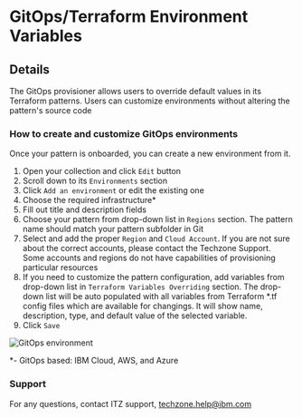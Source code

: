 # GitOps/Terraform Environment Variables

## Details 

The GitOps provisioner allows users to override default values in its Terraform patterns. Users can customize environments without altering the pattern's source code

### How to create and customize GitOps environments

Once your pattern is onboarded, you can create a new environment from it.

1. Open your collection and click `Edit` button
2. Scroll down to its `Environments` section
3. Click `Add an environment` or edit the existing one
4. Choose the required infrastructure*
5. Fill out title and description fields
6. Choose your pattern from drop-down list in `Regions` section. The pattern name should match your pattern subfolder in Git
7. Select and add the proper `Region` and `Cloud Account`. If you are not sure about the correct accounts, please contact the Techzone Support. Some accounts and regions do not have capabilities of provisioning particular resources
8. If you need to customize the pattern configuration, add variables from drop-down list in `Terraform Variables Overriding` section. The drop-down list will be auto populated with all variables from Terraform *.tf config files which are available for changings. It will show name, description, type, and default value of the selected variable.
9. Click `Save`

![GitOps environment](https://github.com/IBM/itz-support-public/blob/main/IBM-Technology-Zone/IBM-Technology-Zone-Runbooks/Images/gitops-env.png)




*- GitOps based: IBM Cloud, AWS, and Azure

### Support

For any questions, contact ITZ support, techzone.help@ibm.com
